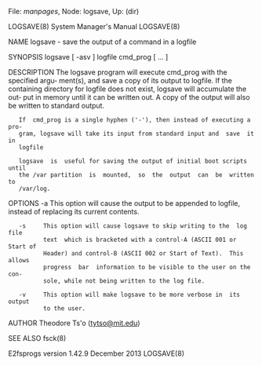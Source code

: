 File: *manpages*,  Node: logsave,  Up: (dir)

LOGSAVE(8)                  System Manager's Manual                 LOGSAVE(8)



NAME
       logsave - save the output of a command in a logfile

SYNOPSIS
       logsave [ -asv ] logfile cmd_prog [ ... ]

DESCRIPTION
       The  logsave  program  will  execute  cmd_prog with the specified argu‐
       ment(s), and save a copy of its output to logfile.  If  the  containing
       directory  for logfile does not exist, logsave will accumulate the out‐
       put in memory until it can be written out.  A copy of the  output  will
       also be written to standard output.

       If  cmd_prog is a single hyphen ('-'), then instead of executing a pro‐
       gram, logsave will take its input from standard input and  save  it  in
       logfile

       logsave  is  useful for saving the output of initial boot scripts until
       the /var partition  is  mounted,  so  the  output  can  be  written  to
       /var/log.

OPTIONS
       -a     This  option  will  cause  the output to be appended to logfile,
              instead of replacing its current contents.

       -s     This option will cause logsave to skip writing to the  log  file
              text  which is bracketed with a control-A (ASCII 001 or Start of
              Header) and control-B (ASCII 002 or Start of Text).  This allows
              progress  bar  information to be visible to the user on the con‐
              sole, while not being written to the log file.

       -v     This option will make logsave to be more verbose in  its  output
              to the user.

AUTHOR
       Theodore Ts'o (tytso@mit.edu)

SEE ALSO
       fsck(8)



E2fsprogs version 1.42.9         December 2013                      LOGSAVE(8)
